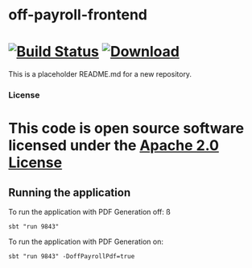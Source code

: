 
# off-payroll-frontend

[![Build Status](https://travis-ci.org/hmrc/off-payroll-frontend.svg)](https://travis-ci.org/hmrc/off-payroll-frontend) [ ![Download](https://api.bintray.com/packages/hmrc/releases/off-payroll-frontend/images/download.svg) ](https://bintray.com/hmrc/releases/off-payroll-frontend/_latestVersion)
=======


This is a placeholder README.md for a new repository.  

###

### License
 This code is open source software licensed under the [Apache 2.0 License]("http://www.apache.org/licenses/LICENSE-2.0.html")
=======


## Running the application
To run the application with PDF Generation off: ß

```
sbt "run 9843"

```

To run the application with PDF Generation on:

```
sbt "run 9843" -DoffPayrollPdf=true

```
